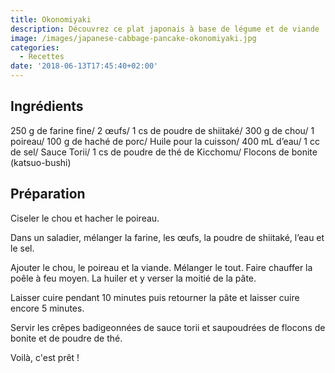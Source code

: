 ```yaml
---
title: Okonomiyaki
description: Découvrez ce plat japonais à base de légume et de viande !
image: /images/japanese-cabbage-pancake-okonomiyaki.jpg
categories:
  - Recettes
date: '2018-06-13T17:45:40+02:00'
---
```

## Ingrédients

250 g de farine fine/ 
2 œufs/ 
1 cs de poudre de
shiitaké/ 
300 g de chou/ 
1 poireau/ 
100 g de haché de
porc/
Huile pour la
cuisson/ 
400 mL d’eau/
1 cc de sel/
Sauce Torii/
1 cs de poudre de
thé de Kicchomu/
Flocons de bonite
(katsuo-bushi)

## Préparation

Ciseler le chou et hacher le poireau. 

Dans un 
saladier, mélanger la farine, les œufs, la
poudre de shiitaké, l’eau et le sel.

Ajouter le chou, le poireau et la viande. 
Mélanger le tout.
 Faire chauffer la poêle à feu moyen.
 La huiler et y verser la moitié de la pâte.

Laisser cuire pendant 10 minutes puis
 retourner la pâte et laisser cuire encore 5
 minutes.

Servir les crêpes badigeonnées de sauce torii
 et saupoudrées de flocons de bonite et de
 poudre de thé.

Voilà, c'est prêt !
